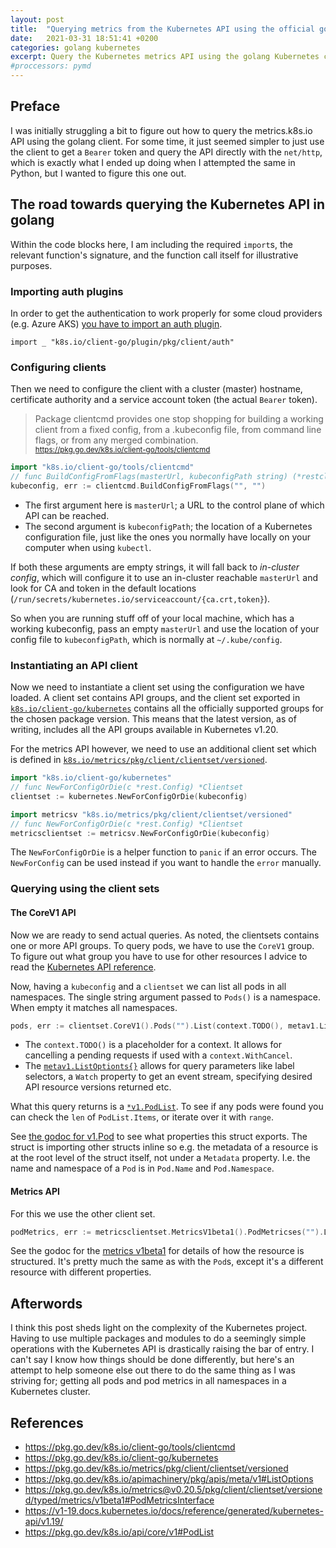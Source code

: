 ```yaml
---
layout: post
title:  "Querying metrics from the Kubernetes API using the official golang Kubernetes client"
date:   2021-03-31 18:51:41 +0200
categories: golang kubernetes
excerpt: Query the Kubernetes metrics API using the golang Kubernetes client.
#proccessors: pymd
---
```


## Preface

I was initially struggling a bit to figure out how to query the metrics.k8s.io API
using the golang client. For some time, it just seemed simpler to just use the client
to get a `Bearer` token and query the API directly with the `net/http`, which is
exactly what I ended up doing when I attempted the same in Python, but I wanted
to figure this one out.

## The road towards querying the Kubernetes API in golang

Within the code blocks here, I am including the required `import`s, the relevant
function's signature, and the function call itself for illustrative purposes.

### Importing auth plugins

In order to get the authentication to work properly for some cloud providers (e.g.
Azure AKS) [you have to import an auth plugin](https://github.com/kubernetes/client-go/issues/839#issuecomment-669175919).

```
import _ "k8s.io/client-go/plugin/pkg/client/auth"
```

### Configuring clients

Then we need to configure the client with a cluster (master) hostname, certificate
authority and a service account token (the actual `Bearer` token).

> Package clientcmd provides one stop shopping for building a working client from a fixed config, from a .kubeconfig file, from command line flags, or from any merged combination.
<br><small><https://pkg.go.dev/k8s.io/client-go/tools/clientcmd></small>

```go
import "k8s.io/client-go/tools/clientcmd"
// func BuildConfigFromFlags(masterUrl, kubeconfigPath string) (*restclient.Config, error)
kubeconfig, err := clientcmd.BuildConfigFromFlags("", "")
```

- The first argument here is `masterUrl`; a URL to the control plane of which API can be reached.
- The second argument is `kubeconfigPath`; the location of a Kubernetes configuration file, just like
  the ones you normally have locally on your computer when using `kubectl`.

If both these arguments are empty strings, it will fall back to *in-cluster config*,
which will configure it to use an in-cluster reachable `masterUrl` and look for
CA and token in the default locations (`/run/secrets/kubernetes.io/serviceaccount/{ca.crt,token}`).

So when you are running stuff off of your local machine, which has a working kubeconfig,
pass an empty `masterUrl` and use the location of your config file to `kubeconfigPath`,
which is normally at `~/.kube/config`.

### Instantiating an API client

Now we need to instantiate a client set using the configuration we have loaded.
A client set contains API groups, and the client set exported in
[`k8s.io/client-go/kubernetes`][client-go-kubernetes] contains all the officially
supported groups for the chosen package version.
This means that the latest version, as of writing, includes all the API groups
available in Kubernetes v1.20.

For the metrics API however, we need to use an additional client set which is defined in
[`k8s.io/metrics/pkg/client/clientset/versioned`][k8s-metrics].

```go
import "k8s.io/client-go/kubernetes"
// func NewForConfigOrDie(c *rest.Config) *Clientset
clientset := kubernetes.NewForConfigOrDie(kubeconfig)

import metricsv "k8s.io/metrics/pkg/client/clientset/versioned"
// func NewForConfigOrDie(c *rest.Config) *Clientset
metricsclientset := metricsv.NewForConfigOrDie(kubeconfig)
```

The `NewForConfigOrDie` is a helper function to `panic` if an error occurs.
The `NewForConfig` can be used instead if you want to handle the `error` manually.

### Querying using the client sets
#### The CoreV1 API

Now we are ready to send actual queries. As noted, the clientsets contains one or more
API groups. To query pods, we have to use the `CoreV1` group. To figure out what group you
have to use for other resources I advice to read the [Kubernetes API reference][api-ref].

Now, having a `kubeconfig` and a `clientset` we can list all pods in all namespaces.
The single string argument passed to `Pods()` is a namespace. When empty it matches
all namespaces.

```go
pods, err := clientset.CoreV1().Pods("").List(context.TODO(), metav1.ListOptions{})
```

- The `context.TODO()` is a placeholder for a context. It allows for
  cancelling a pending requests if used with a `context.WithCancel`.
- The [`metav1.ListOptionts{}`][metav1-list-options] allows for query parameters like label selectors,
  a `Watch` property to get an event stream, specifying desired API resource versions returned
  etc.

What this query returns is a [`*v1.PodList`][v1-pod-list]. To see if any pods were found
you can check the `len` of `PodList.Items`, or iterate over it with `range`.

See [the godoc for v1.Pod](https://pkg.go.dev/k8s.io/api/core/v1#Pod) to see what
properties this struct exports.
The struct is importing other structs inline so e.g. the metadata of a resource is at the
root level of the struct itself, not under a `Metadata` property. I.e. the name and
namespace of a `Pod` is in `Pod.Name` and `Pod.Namespace`.

#### Metrics API

For this we use the other client set.

```go
podMetrics, err := metricsclientset.MetricsV1beta1().PodMetricses("").List(context.TODO(), metav1.ListOptions{})
```

See the godoc for the [metrics v1beta1][] for details of how the resource is
structured. It's pretty much the same as with the `Pod`s, except it's a different
resource with different properties.

## Afterwords

I think this post sheds light on the complexity of the Kubernetes project.
Having to use multiple packages and modules
to do a seemingly simple operations with the Kubernetes API is drastically raising the
bar of entry. I can't say I know how things should be done differently,
but here's an attempt to help someone else out there to do the same thing as I was
striving for; getting all pods and pod metrics in all namespaces in a Kubernetes
cluster.

## References

- <https://pkg.go.dev/k8s.io/client-go/tools/clientcmd>
- <https://pkg.go.dev/k8s.io/client-go/kubernetes>
- <https://pkg.go.dev/k8s.io/metrics/pkg/client/clientset/versioned>
- <https://pkg.go.dev/k8s.io/apimachinery/pkg/apis/meta/v1#ListOptions>
- <https://pkg.go.dev/k8s.io/metrics@v0.20.5/pkg/client/clientset/versioned/typed/metrics/v1beta1#PodMetricsInterface>
- <https://v1-19.docs.kubernetes.io/docs/reference/generated/kubernetes-api/v1.19/>
- <https://pkg.go.dev/k8s.io/api/core/v1#PodList>

[clientcmd]: https://pkg.go.dev/k8s.io/client-go/tools/clientcmd
[client-go-kubernetes]: https://pkg.go.dev/k8s.io/client-go/kubernetes
[k8s-metrics]: https://pkg.go.dev/k8s.io/metrics/pkg/client/clientset/versioned
[metav1-list-options]: https://pkg.go.dev/k8s.io/apimachinery/pkg/apis/meta/v1#ListOptions
[metrics v1beta1]: https://pkg.go.dev/k8s.io/metrics@v0.20.5/pkg/client/clientset/versioned/typed/metrics/v1beta1#PodMetricsInterface
[api-ref]: https://v1-19.docs.kubernetes.io/docs/reference/generated/kubernetes-api/v1.19/
[v1-pod-list]: https://pkg.go.dev/k8s.io/api/core/v1#PodList
